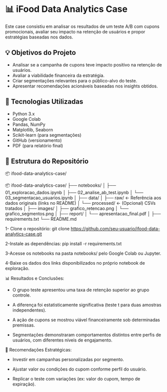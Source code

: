 # 📊 iFood Data Analytics Case

Este case consistiu em analisar os resultados de um teste A/B com cupons promocionais, avaliar seu impacto na retenção de usuários e propor estratégias baseadas nos dados.



## 💡 Objetivos do Projeto

- Analisar se a campanha de cupons teve impacto positivo na retenção de usuários.
- Avaliar a viabilidade financeira da estratégia.
- Criar segmentações relevantes para o público-alvo do teste.
- Apresentar recomendações acionáveis baseadas nos insights obtidos.


## 🧰 Tecnologias Utilizadas

- Python 3.x
- Google Colab
- Pandas, NumPy
- Matplotlib, Seaborn
- Scikit-learn (para segmentações)
- GitHub (versionamento)
- PDF (para relatório final)


## 📁 Estrutura do Repositório


📦 ifood-data-analytics-case/

📦 ifood-data-analytics-case/
├── notebooks/
│   ├── 01_exploracao_dados.ipynb
│   ├── 02_analise_ab_test.ipynb
│   └── 03_segmentacao_usuarios.ipynb
│
├── data/
│   ├── raw/              ← Referência aos dados originais (links no README)
│   └── processed/        ← (Opcional) CSVs tratados
│
├── images/
│   ├── grafico_retencao.png
│   └── grafico_segmentos.png
│
├── report/
│   └── apresentacao_final.pdf
│
├── requirements.txt
└── README.md

         


1- Clone o repositório:
git clone https://github.com/seu-usuario/ifood-data-analytics-case.git

2-Instale as dependências:
pip install -r requirements.txt

3-Acesse os notebooks na pasta notebooks/ pelo Google Colab ou Jupyter.

4-Baixe os dados dos links disponibilizados no próprio notebook de exploração.



📊 Resultados e Conclusões:

- O grupo teste apresentou uma taxa de retenção superior ao grupo controle.

- A diferença foi estatisticamente significativa (teste t para duas amostras independentes).

- A ação de cupons se mostrou viável financeiramente sob determinadas premissas.

- Segmentações demonstraram comportamentos distintos entre perfis de usuários, com diferentes níveis de engajamento.



📌 Recomendações Estratégicas:

- Investir em campanhas personalizadas por segmento.

- Ajustar valor ou condições do cupom conforme perfil do usuário.

- Replicar o teste com variações (ex: valor do cupom, tempo de expiração).




